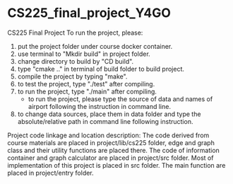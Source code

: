 # CS225_final_project_Y4GO
CS225 Final Project
To run the project, please:
1. put the project folder under course docker container.
2. use terminal to "Mkdir build" in project folder.
3. change directory to build by "CD build".
4. type "cmake .." in terminal of build folder to build project.
5. compile the project by typing "make".
6. to test the project, type "./test" after compiling.
7. to run the project, type "./main" after compiling.
	* to run the project, please type the source of data and names of airport following the instruction in command line.
8. to change data sources, place them in data folder and type the absolute/relative path in command line following instruction.


Project code linkage and location description:
	The code derived from course materials are placed in project/lib/cs225 folder, edge and graph class and their utility functions are placed there. The code of information container and graph calculator are placed in project/src folder. Most of implementation of this project is placed in src folder. The main function are placed in project/entry folder. 
